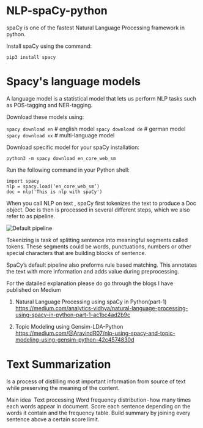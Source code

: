 # NLP-spaCy-python

spaCy is one of the fastest Natural Language Processing framework in python.

Install spaCy using the command:

`pip3 install spacy`

# Spacy's language models

A language model is a statistical model that lets us perform NLP tasks such as POS-tagging and NER-tagging.

Download these models using:

`spacy download en` # english model
`spacy download de` # german model
`spacy download xx` # multi-language model

Download specific model for your spaCy installation:

`python3 -m spacy download en_core_web_sm`

Run the following command in your Python shell:
```
import spacy
nlp = spacy.load(‘en_core_web_sm’)
doc = nlp('This is nlp with spaCy')
```
When you call NLP on text , spaCy first tokenizes the text to produce a Doc object. Doc is then is processed in several different steps, which we also refer to as pipeline.

![Default pipeline](https://miro.medium.com/max/613/1*gP6Hm4OIjWwMz2rVHTaWJQ.png)

Tokenizing is task of splitting sentence into meaningful segments called tokens. These segments could be words, punctuations, numbers or other special characters that are building blocks of sentence.

SpaCy’s default pipeline also preforms rule based matching. This annotates the text with more information and adds value during preprocessing.

For the datailed explanation please do go through the blogs I have published on Medium

1. Natural Language Processing using spaCy in Python(part-1)
https://medium.com/analytics-vidhya/natural-language-processing-using-spacy-in-python-part-1-ac1bc4ad2b9c

2. Topic Modeling using Gensim-LDA-Python
https://medium.com/@AravindR07/nlp-using-spacy-and-topic-modeling-using-gensim-python-42c4574830d


# Text Summarization
Is a process of distilling most important information from source of text while preserving the meaning of the content.

Main idea 
Text processing
Word frequency distribution - how many times each words appear in document.
Score each sentence depending on the words it contain and the frequency table.
Build summary by joining every sentence above a certain score limit.
